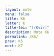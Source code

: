 ```yaml
---
layout: mote
menu: false
title: K6
letter: K
title-tei: "[/Kvi/]"
description: Mote K6
permalink: /K6/
prev: K5
next: K7
---
```

